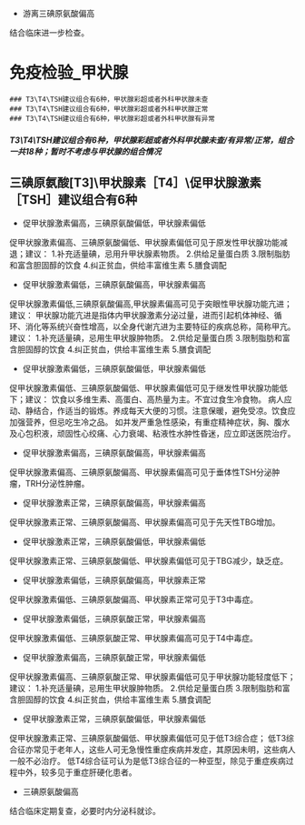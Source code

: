 + 游离三碘原氨酸偏高

结合临床进一步检查。

# 免疫检验_甲状腺
    ### T3\T4\TSH建议组合有6种，甲状腺彩超或者外科甲状腺未查
    ### T3\T4\TSH建议组合有6种，甲状腺彩超或者外科甲状腺正常
    ### T3\T4\TSH建议组合有6种，甲状腺彩超或者外科甲状腺有异常

##### T3\T4\TSH建议组合有6种，甲状腺彩超或者外科甲状腺未查/有异常/正常，组合一共18种；暂时不考虑与甲状腺的组合情况

## 三碘原氨酸[T3]\甲状腺素［T4］\促甲状腺激素［TSH］建议组合有6种

+ 促甲状腺激素偏高，三碘原氨酸偏低，甲状腺素偏低

促甲状腺激素偏高、三碘原氨酸偏低、甲状腺素偏低可见于原发性甲状腺功能减退；建议：
1.补充适量碘，忌用升甲状腺素物质。
2.供给足量蛋白质
3.限制脂肪和富含胆固醇的饮食
4.纠正贫血，供给丰富维生素
5.膳食调配

+ 促甲状腺激素偏低，三碘原氨酸偏高，甲状腺素偏高

促甲状腺激素偏低,三碘原氨酸偏高,甲状腺素偏高可见于突眼性甲状腺功能亢进；建议：
甲状腺功能亢进是指体内甲状腺激素分泌过量，进而引起机体神经、循环、消化等系统兴奋性增高，以全身代谢亢进为主要特征的疾病总称，简称甲亢。建议：
1.补充适量碘，忌用生甲状腺肿物质。
2.供给足量蛋白质
3.限制脂肪和富含胆固醇的饮食
4.纠正贫血，供给丰富维生素
5.膳食调配

+ 促甲状腺激素偏低，三碘原氨酸偏低，甲状腺素偏低

促甲状腺激素偏低、三碘原氨酸偏低、甲状腺素偏低可见于继发性甲状腺功能低下；建议：
饮食以多维生素、高蛋白、高热量为主。不宜过食生冷食物。
病人应动、静结合，作适当的锻炼。养成每天大便的习惯。注意保暖，避免受凉。饮食应加强营养，但忌吃生冷之品。
如并发严重急性感染，有重症精神症状，胸、腹水及心包积液，顽固性心绞痛、心力衰竭、粘液性水肿性昏迷，应立即送医院治疗。

+ 促甲状腺激素偏高，三碘原氨酸偏高，甲状腺素偏高

促甲状腺激素偏高、三碘原氨酸偏高、甲状腺素偏高可见于垂体性TSH分泌肿瘤，TRH分泌性肿瘤。

+ 促甲状腺激素正常，三碘原氨酸偏高，甲状腺素偏高

促甲状腺激素正常、三碘原氨酸偏高、甲状腺素偏高可见于先天性TBG增加。

+ 促甲状腺激素正常，三碘原氨酸偏低，甲状腺素偏低

促甲状腺激素正常、三碘原氨酸偏低、甲状腺素偏低可见于TBG减少，缺乏症。

+ 促甲状腺激素偏低，三碘原氨酸偏高，甲状腺素正常

促甲状腺激素偏低、三碘原氨酸偏高、甲状腺素正常可见于T3中毒症。

+ 促甲状腺激素偏低，三碘原氨酸正常，甲状腺素偏高

促甲状腺激素偏低、三碘原氨酸正常、甲状腺素偏高可见于T4中毒症。

+ 促甲状腺激素偏高，三碘原氨酸正常，甲状腺素偏低

促甲状腺激素偏高、三碘原氨酸正常、甲状腺素偏低可见于甲状腺功能轻度低下；建议：
1.补充适量碘，忌用生甲状腺肿物质。
2.供给足量蛋白质
3.限制脂肪和富含胆固醇的饮食
4.纠正贫血，供给丰富维生素
5.膳食调配

+ 促甲状腺激素正常，三碘原氨酸偏低，甲状腺素偏低

促甲状腺激素正常、三碘原氨酸偏低、甲状腺素偏低可见于低T3综合症；
低T3综合征亦常见于老年人，这些人可无急慢性重症疾病并发症，其原因未明，这些病人一般不必治疗。
低T4综合征可认为是低T3综合征的一种亚型，除见于重症疾病过程中外，较多见于重症肝硬化患者。

+ 三碘原氨酸偏高

结合临床定期复查，必要时内分泌科就诊。
